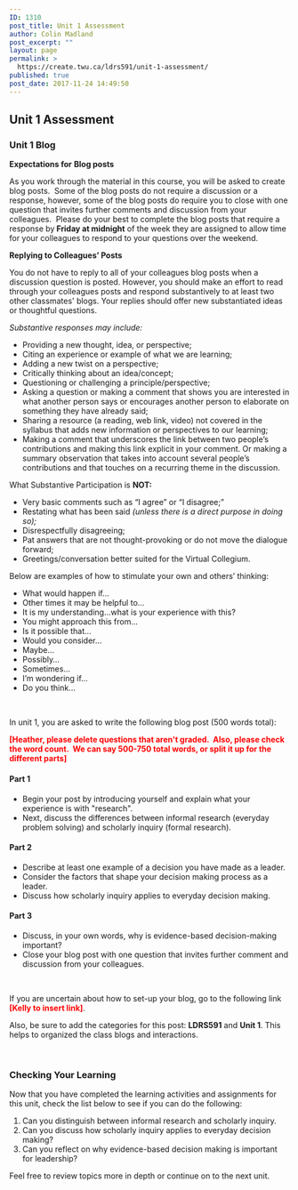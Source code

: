 ```yaml
---
ID: 1310
post_title: Unit 1 Assessment
author: Colin Madland
post_excerpt: ""
layout: page
permalink: >
  https://create.twu.ca/ldrs591/unit-1-assessment/
published: true
post_date: 2017-11-24 14:49:50
---
```

<h2>Unit 1 Assessment</h2>
<h3>Unit 1 Blog</h3>
<strong>Expectations for</strong> <strong>Blog posts</strong>

As you work through the material in this course, you will be asked to create blog posts.  Some of the blog posts do not require a discussion or a response, however, some of the blog posts do require you to close with one question that invites further comments and discussion from your colleagues.  Please do your best to complete the blog posts that require a response by<strong> Friday at midnight</strong> of the week they are assigned to allow time for your colleagues to respond to your questions over the weekend.

<strong>Replying to Colleagues’ Posts</strong>
<p class="Paragraph">You do not have to reply to all of your colleagues blog posts when a discussion question is posted. However, you should make an effort to read through your colleagues posts and respond substantively to at least two other classmates' blogs. Your replies should offer new substantiated ideas or thoughtful questions.</p>
<em>Substantive responses may include:</em>
<ul>
 	<li>Providing a new thought, idea, or perspective;</li>
 	<li>Citing an experience or example of what we are learning;</li>
 	<li>Adding a new twist on a perspective;</li>
 	<li>Critically thinking about an idea/concept;</li>
 	<li>Questioning or challenging a principle/perspective;</li>
 	<li>Asking a question or making a comment that shows you are interested in what another person says or encourages another person to elaborate on something they have already said;</li>
 	<li>Sharing a resource (a reading, web link, video) not covered in the syllabus that adds new information or perspectives to our learning;</li>
 	<li>Making a comment that underscores the link between two people’s contributions and making this link explicit in your comment. Or making a summary observation that takes into account several people’s contributions and that touches on a recurring theme in the discussion.</li>
</ul>
What Substantive Participation is <strong>NOT:</strong>
<ul>
 	<li>Very basic comments such as “I agree” or “I disagree;”</li>
 	<li>Restating what has been said <em>(unless there is a direct purpose in doing so);</em></li>
 	<li>Disrespectfully disagreeing;</li>
 	<li>Pat answers that are not thought-provoking or do not move the dialogue forward;</li>
 	<li>Greetings/conversation better suited for the Virtual Collegium.</li>
</ul>
Below are examples of how to stimulate your own and others’ thinking:
<ul>
 	<li>What would happen if…</li>
 	<li>Other times it may be helpful to…</li>
 	<li>It is my understanding…what is your experience with this?</li>
 	<li>You might approach this from…</li>
 	<li>Is it possible that…</li>
 	<li>Would you consider…</li>
 	<li>Maybe…</li>
 	<li>Possibly…</li>
 	<li>Sometimes…</li>
 	<li>I’m wondering if…</li>
 	<li>Do you think…</li>
</ul>
<p class="Paragraph"><strong>   </strong></p>
In unit 1, you are asked to write the following blog post (500 words total):

<strong><span style="color: #ff0000">[Heather, please delete questions that aren't graded.  Also, please check the word count.  We can say 500-750 total words, or split it up for the different parts]</span></strong>
<h4>Part 1</h4>
<ul>
 	<li>Begin your post by introducing yourself and explain what your experience is with "research".</li>
 	<li>Next, discuss the differences between informal research (everyday problem solving) and scholarly inquiry (formal research).</li>
</ul>
<h4>Part 2</h4>
<ul>
 	<li>Describe at least one example of a decision you have made as a leader.</li>
 	<li>Consider the factors that shape your decision making process as a leader.</li>
 	<li>Discuss how scholarly inquiry applies to everyday decision making.</li>
</ul>
<h4>Part 3</h4>
<ul>
 	<li>Discuss, in your own words, why is evidence-based decision-making important?</li>
 	<li>Close your blog post with one question that invites further comment and discussion from your colleagues.</li>
</ul>
&nbsp;

If you are uncertain about how to set-up your blog, go to the following link<span style="color: #ff0000"><strong> [Kelly to insert link]</strong></span>.

Also, be sure to add the categories for this post: <strong>LDRS591</strong> and <strong>Unit 1</strong>. This helps to organized the class blogs and interactions.

&nbsp;
<h3>Checking Your Learning</h3>
Now that you have completed the learning activities and assignments for this unit, check the list below to see if you can do the following:
<ol>
 	<li>Can you distinguish between informal research and scholarly inquiry.</li>
 	<li>Can you discuss how scholarly inquiry applies to everyday decision making?</li>
 	<li>Can you reflect on why evidence-based decision making is important for leadership?</li>
</ol>
Feel free to review topics more in depth or continue on to the next unit.